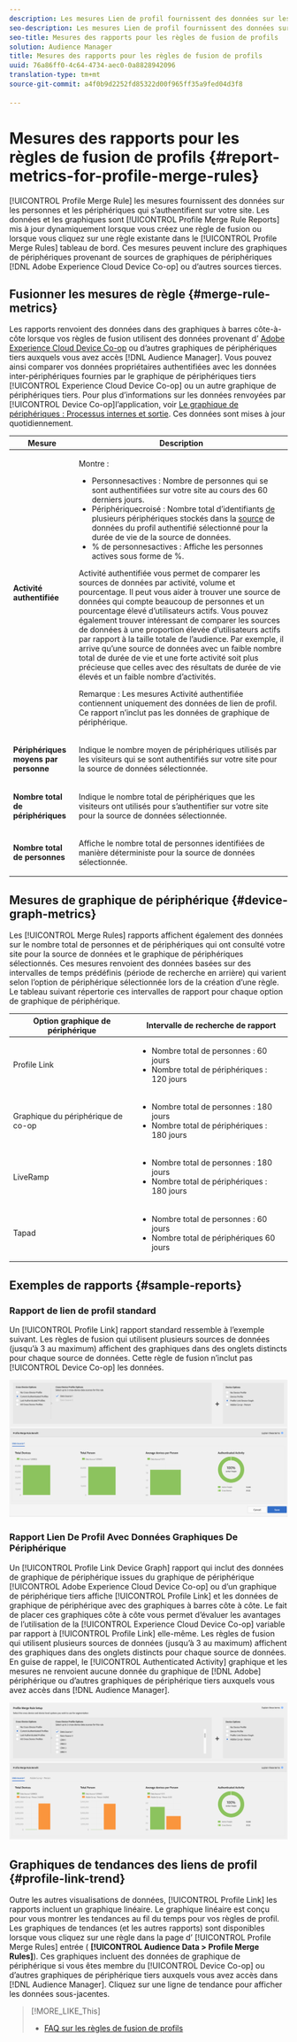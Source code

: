 ```yaml
---
description: Les mesures Lien de profil fournissent des données sur les personnes et les périphériques qui s’authentifient sur votre site. Les données et graphiques du lien de profil se mettent à jour dynamiquement lorsque vous créez des règles de fusion ou lorsque vous cliquez sur une règle existante dans le tableau de bord Règles de fusion de profil. Ces mesures peuvent inclure un graphique de périphérique issu d’Adobe Experience Cloud Device Co-op ou d’autres sources de graphique de périphérique tiers.
seo-description: Les mesures Lien de profil fournissent des données sur les personnes et les périphériques qui s’authentifient sur votre site. Les données et graphiques du lien de profil se mettent à jour dynamiquement lorsque vous créez des règles de fusion ou lorsque vous cliquez sur une règle existante dans le tableau de bord Règles de fusion de profil. Ces mesures peuvent inclure un graphique de périphérique issu d’Adobe Experience Cloud Device Co-op ou d’autres sources de graphique de périphérique tiers.
seo-title: Mesures des rapports pour les règles de fusion de profils
solution: Audience Manager
title: Mesures des rapports pour les règles de fusion de profils
uuid: 76a86ff0-4c64-4734-aec0-0a8828942096
translation-type: tm+mt
source-git-commit: a4f0b9d2252fd85322d00f965ff35a9fed04d3f8

---
```



# Mesures des rapports pour les règles de fusion de profils {#report-metrics-for-profile-merge-rules}

[!UICONTROL Profile Merge Rule] les mesures fournissent des données sur les personnes et les périphériques qui s’authentifient sur votre site. Les données et les graphiques sont [!UICONTROL Profile Merge Rule Reports] mis à jour dynamiquement lorsque vous créez une règle de fusion ou lorsque vous cliquez sur une règle existante dans le [!UICONTROL Profile Merge Rules] tableau de bord. Ces mesures peuvent inclure des graphiques de périphériques provenant de sources de graphiques de périphériques [!DNL Adobe Experience Cloud Device Co-op] ou d’autres sources tierces.

## Fusionner les mesures de règle {#merge-rule-metrics}

Les rapports renvoient des données dans des graphiques à barres côte-à-côte lorsque vos règles de fusion utilisent des données provenant d’ [Adobe Experience Cloud Device Co-op](https://marketing.adobe.com/resources/help/en_US/mcdc/) ou d’autres graphiques de périphériques tiers auxquels vous avez accès [!DNL Audience Manager]. Vous pouvez ainsi comparer vos données propriétaires authentifiées avec les données inter-périphériques fournies par le graphique de périphériques tiers [!UICONTROL Experience Cloud Device Co-op] ou un autre graphique de périphériques tiers. Pour plus d’informations sur les données renvoyées par [!UICONTROL Device Co-op]l’application, voir [Le graphique de périphériques : Processus internes et sortie](https://marketing.adobe.com/resources/help/en_US/mcdc/mcdc-processes.html). Ces données sont mises à jour quotidiennement.

<table id="table_A7FB2F9804F84AC8A6DD05C0E6EE7555"> 
 <thead> 
  <tr> 
   <th colname="col1" class="entry"> Mesure </th> 
   <th colname="col2" class="entry"> Description </th> 
  </tr> 
 </thead>
 <tbody> 
  <tr> 
   <td colname="col1"> <p> <b><span class="wintitle"> Activité authentifiée</span></b> </p> </td> 
   <td colname="col2"> <p>Montre : </p> 
    <ul id="ul_7F7373919A4A49028EF4BF7B28D9F8E9"> 
     <li id="li_FE2F93C496D64ED8928B3E522C9585EA"> <span class="wintitle"> Personnes</span>actives : Nombre de personnes qui se sont authentifiées sur votre site au cours des 60 derniers jours. </li> 
     <li id="li_60CFD26EE68B442683C0ED5FED1A79C8"> <span class="wintitle"> Périphérique</span>croisé : Nombre total d’identifiants <a href="merge-rules-start.md#create-data-source"> de</a> plusieurs périphériques stockés dans la <a href="https://docs.adobe.com/content/help/en/audience-manager/user-guide/features/data-sources/manage-datasources.html"> source</a> de données du profil <a href="merge-rule-definitions.md"></a> authentifié sélectionné pour la durée de vie de la source de données. </li> 
     <li id="li_F2F07B6A326C4A18B79A0CF2C47D9677"> <span class="wintitle"> % de personnes</span>actives : Affiche les personnes <span class="wintitle"></span> actives sous forme de %. </li> 
    </ul> <p> <span class="wintitle"> Activité</span> authentifiée vous permet de comparer les sources de données par activité, volume et pourcentage. Il peut vous aider à trouver une source de données qui compte beaucoup de personnes et un pourcentage élevé d’utilisateurs actifs. Vous pouvez également trouver intéressant de comparer les sources de données à une proportion élevée d’utilisateurs actifs par rapport à la taille totale de l’audience. Par exemple, il arrive qu’une source de données avec un faible nombre total de durée de vie et une forte activité soit plus précieuse que celles avec des résultats de durée de vie élevés et un faible nombre d’activités. </p> <p> <p>Remarque : Les mesures Activité <span class="wintitle"></span> authentifiée contiennent uniquement des données de lien <span class="wintitle"></span> de profil. Ce rapport n’inclut pas les données de graphique <span class="wintitle"></span> de périphérique. </p> </p> </td> 
  </tr> 
  <tr> 
   <td colname="col1"> <p> <b><span class="wintitle"> Périphériques moyens par personne</span></b> </p> </td> 
   <td colname="col2"> <p> Indique le nombre moyen de périphériques utilisés par les visiteurs qui se sont authentifiés sur votre site pour la source de données sélectionnée. </p> </td> 
  </tr> 
  <tr> 
   <td colname="col1"> <p> <b><span class="wintitle"> Nombre total de périphériques</span></b> </p> </td> 
   <td colname="col2"> <p>Indique le nombre total de périphériques que les visiteurs ont utilisés pour s’authentifier sur votre site pour la source de données sélectionnée. </p> </td> 
  </tr> 
  <tr> 
   <td colname="col1"> <p> <b><span class="wintitle"> Nombre total de personnes</span></b> </p> </td> 
   <td colname="col2"> <p>Affiche le nombre total de personnes identifiées de manière déterministe pour la source de données sélectionnée. </p> </td> 
  </tr> 
 </tbody> 
</table>

## Mesures de graphique de périphérique {#device-graph-metrics}

Les [!UICONTROL Merge Rules] rapports affichent également des données sur le nombre total de personnes et de périphériques qui ont consulté votre site pour la source de données et le graphique de périphériques sélectionnés. Ces mesures renvoient des données basées sur des intervalles de temps prédéfinis (période de recherche en arrière) qui varient selon l’option de périphérique sélectionnée lors de la création d’une règle. Le tableau suivant répertorie ces intervalles de rapport pour chaque option de graphique de périphérique.

<table id="table_038983EBC71F4A55BBCA99212AC5DEE6"> 
 <thead> 
  <tr> 
   <th colname="col1" class="entry"> Option graphique de périphérique </th> 
   <th colname="col2" class="entry"> Intervalle de recherche de rapport </th> 
  </tr>
 </thead>
 <tbody> 
  <tr> 
   <td colname="col1"> <p><span class="wintitle"> Profile Link</span> </p> </td> 
   <td colname="col2"> <p> 
     <ul id="ul_B2FF2341573840549FFB96579F537082"> 
      <li id="li_B37323C2F2434F41B407500AC5C15447">Nombre total de personnes : 60 jours </li> 
      <li id="li_08D911224A60418BBB3CFB4E70CE73D4">Nombre total de périphériques : 120 jours </li> 
     </ul> </p> </td> 
  </tr> 
  <tr> 
   <td colname="col1"> <p><span class="wintitle"> Graphique du périphérique de co-op</span> </p> </td> 
   <td colname="col2"> <p> 
     <ul id="ul_64AD1DD89DF64703B70B973A463BA020"> 
      <li id="li_D7D3A3871F434CBFA71BE8929EB41648">Nombre total de personnes : 180 jours </li> 
      <li id="li_125D387986B2463EB310203CE5857EDA">Nombre total de périphériques : 180 jours </li> 
     </ul> </p> </td> 
  </tr> 
  <tr> 
   <td colname="col1"> <p><span class="wintitle"> LiveRamp</span> </p> </td> 
   <td colname="col2"> <p> 
     <ul id="ul_2772F3AD7E1440789B635794ECDE8DFB"> 
      <li id="li_1432363829D64615B1D349A3722D6268">Nombre total de personnes : 180 jours </li> 
      <li id="li_D5C0E3CE92524B54BBD36C73A326292B">Nombre total de périphériques : 180 jours </li> 
     </ul> </p> </td> 
  </tr> 
  <tr> 
   <td colname="col1"> <p><span class="wintitle"> Tapad</span> </p> </td> 
   <td colname="col2"> <p> 
     <ul id="ul_274529DB58E6442E95C6AD89BECB1362"> 
      <li id="li_67102211A72A4E47AACFE5E369793C17">Nombre total de personnes : 60 jours </li> 
      <li id="li_3E8F3DA6A7B5487895A626674DA363A5">Nombre total de périphériques 60 jours </li> 
     </ul> </p> </td> 
  </tr> 
 </tbody> 
</table>

## Exemples de rapports {#sample-reports}

### Rapport de lien de profil standard

Un [!UICONTROL Profile Link] rapport standard ressemble à l’exemple suivant. Les règles de fusion qui utilisent plusieurs sources de données (jusqu’à 3 au maximum) affichent des graphiques dans des onglets distincts pour chaque source de données. Cette règle de fusion n’inclut pas [!UICONTROL Device Co-op] les données.

![](assets/profile-link-metrics.png)

### Rapport Lien De Profil Avec Données Graphiques De Périphérique

Un [!UICONTROL Profile Link Device Graph] rapport qui inclut des données de graphique de périphérique issues du graphique de périphérique [!UICONTROL Adobe Experience Cloud Device Co-op] ou d’un graphique de périphérique tiers affiche [!UICONTROL Profile Link] et les données de graphique de périphérique avec des graphiques à barres côte à côte. Le fait de placer ces graphiques côte à côte vous permet d’évaluer les avantages de l’utilisation de la [!UICONTROL Experience Cloud Device Co-op] variable par rapport à [!UICONTROL Profile Link] elle-même. Les règles de fusion qui utilisent plusieurs sources de données (jusqu’à 3 au maximum) affichent des graphiques dans des onglets distincts pour chaque source de données. En guise de rappel, le [!UICONTROL Authenticated Activity] graphique et les mesures ne renvoient aucune donnée du graphique de [!DNL Adobe] périphérique ou d’autres graphiques de périphérique tiers auxquels vous avez accès dans [!DNL Audience Manager].

![](assets/profile-link-graph.png)

## Graphiques de tendances des liens de profil {#profile-link-trend}

Outre les autres visualisations de données, [!UICONTROL Profile Link] les rapports incluent un graphique linéaire. Le graphique linéaire est conçu pour vous montrer les tendances au fil du temps pour vos règles de profil. Les graphiques de tendances (et les autres rapports) sont disponibles lorsque vous cliquez sur une règle dans la page d’ [!UICONTROL Profile Merge Rules] entrée ( **[!UICONTROL Audience Data > Profile Merge Rules]**). Ces graphiques incluent des données de graphique de périphérique si vous êtes membre du [!UICONTROL Device Co-op] ou d’autres graphiques de périphérique tiers auxquels vous avez accès dans [!DNL Audience Manager]. Cliquez sur une ligne de tendance pour afficher les données sous-jacentes.

>[!MORE_LIKE_This]
>
>* [FAQ sur les règles de fusion de profils](../../faq/faq-profile-merge.md)

